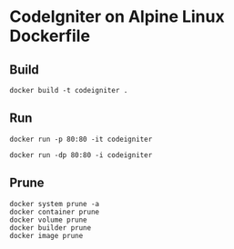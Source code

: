 # CodeIgniter on Alpine Linux Dockerfile
## Build
```
docker build -t codeigniter .
```
## Run
```
docker run -p 80:80 -it codeigniter
```
```
docker run -dp 80:80 -i codeigniter
```
## Prune
```
docker system prune -a
docker container prune
docker volume prune
docker builder prune
docker image prune
```
